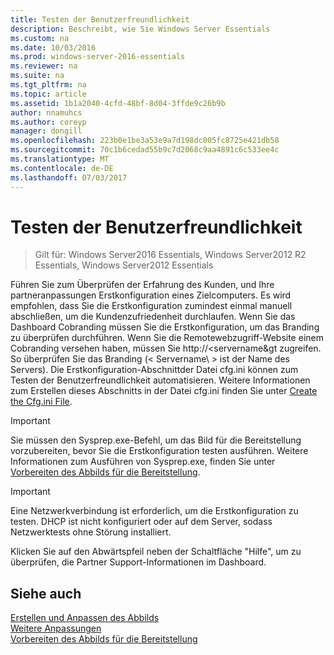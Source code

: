 ```yaml
---
title: Testen der Benutzerfreundlichkeit
description: Beschreibt, wie Sie Windows Server Essentials
ms.custom: na
ms.date: 10/03/2016
ms.prod: windows-server-2016-essentials
ms.reviewer: na
ms.suite: na
ms.tgt_pltfrm: na
ms.topic: article
ms.assetid: 1b1a2040-4cfd-48bf-8d04-3ffde9c26b9b
author: nnamuhcs
ms.author: coreyp
manager: dongill
ms.openlocfilehash: 223b0e1be3a53e9a7d198dc005fc8725e421db58
ms.sourcegitcommit: 70c1b6cedad55b9c7d2068c9aa4891c6c533ee4c
ms.translationtype: MT
ms.contentlocale: de-DE
ms.lasthandoff: 07/03/2017
---
```

# <a name="testing-the-customer-experience"></a>Testen der Benutzerfreundlichkeit

>Gilt für: Windows Server2016 Essentials, Windows Server2012 R2 Essentials, Windows Server2012 Essentials

Führen Sie zum Überprüfen der Erfahrung des Kunden, und Ihre partneranpassungen Erstkonfiguration eines Zielcomputers. Es wird empfohlen, dass Sie die Erstkonfiguration zumindest einmal manuell abschließen, um die Kundenzufriedenheit durchlaufen. Wenn Sie das Dashboard Cobranding müssen Sie die Erstkonfiguration, um das Branding zu überprüfen durchführen. Wenn Sie die Remotewebzugriff-Website einem Cobranding versehen haben, müssen Sie http://<servername\&gt zugreifen. So überprüfen Sie das Branding (< Servername\ > ist der Name des Servers). Die Erstkonfiguration-Abschnittder Datei cfg.ini können zum Testen der Benutzerfreundlichkeit automatisieren. Weitere Informationen zum Erstellen dieses Abschnitts in der Datei cfg.ini finden Sie unter [Create the Cfg.ini File](Create-the-Cfg.ini-File.md).  
  
> [!IMPORTANT]
>  Sie müssen den Sysprep.exe-Befehl, um das Bild für die Bereitstellung vorzubereiten, bevor Sie die Erstkonfiguration testen ausführen. Weitere Informationen zum Ausführen von Sysprep.exe, finden Sie unter [Vorbereiten des Abbilds für die Bereitstellung](Preparing-the-Image-for-Deployment.md).  
  
> [!IMPORTANT]
>  Eine Netzwerkverbindung ist erforderlich, um die Erstkonfiguration zu testen. DHCP ist nicht konfiguriert oder auf dem Server, sodass Netzwerktests ohne Störung installiert.  
  
 Klicken Sie auf den Abwärtspfeil neben der Schaltfläche "Hilfe", um zu überprüfen, die Partner Support-Informationen im Dashboard.  
  
## <a name="see-also"></a>Siehe auch  
 [Erstellen und Anpassen des Abbilds](Creating-and-Customizing-the-Image.md)   
 [Weitere Anpassungen](Additional-Customizations.md)   
 [Vorbereiten des Abbilds für die Bereitstellung](Preparing-the-Image-for-Deployment.md)